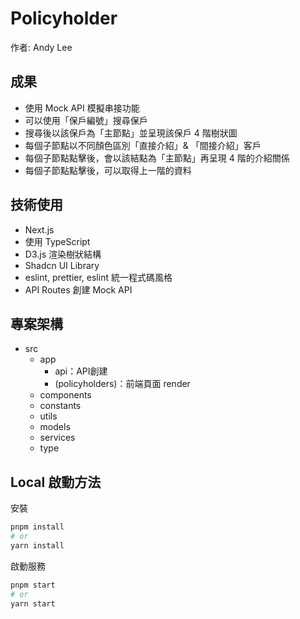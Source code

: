 # Policyholder

作者: Andy Lee

## 成果

- 使用 Mock API 模擬串接功能
- 可以使用「保戶編號」搜尋保戶
- 搜尋後以該保戶為「主節點」並呈現該保戶 4 階樹狀圖
- 每個子節點以不同顏色區別「直接介紹」& 「間接介紹」客戶
- 每個子節點點擊後，會以該結點為「主節點」再呈現 4 階的介紹關係
- 每個子節點點擊後，可以取得上一階的資料


## 技術使用

- Next.js 
- 使用 TypeScript
- D3.js 渲染樹狀結構
- Shadcn UI Library
- eslint, prettier, eslint 統一程式碼風格
- API Routes 創建 Mock API

## 專案架構

- src
  - app
    - api：API創建
    - (policyholders)：前端頁面 render
  - components
  - constants
  - utils
  - models
  - services
  - type

## Local 啟動方法

安裝

```bash
pnpm install
# or
yarn install
```

啟動服務

```bash
pnpm start
# or
yarn start
```
